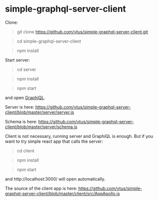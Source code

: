 # simple-graphql-server-client

Clone:

> git clone https://github.com/ytus/simple-graphql-server-client.git

> cd simple-graphql-server-client

> npm install

Start server:

> cd server

> npm install

> npm start

and open [GraphiQL](http://localhost:4000/graphql?query=%23%20Welcome%20to%20GraphiQL%0A%23%0A%23%20GraphiQL%20is%20an%20in-browser%20tool%20for%20writing%2C%20validating%2C%20and%0A%23%20testing%20GraphQL%20queries.%0A%23%0A%23%20Type%20queries%20into%20this%20side%20of%20the%20screen%2C%20and%20you%20will%20see%20intelligent%0A%23%20typeaheads%20aware%20of%20the%20current%20GraphQL%20type%20schema%20and%20live%20syntax%20and%0A%23%20validation%20errors%20highlighted%20within%20the%20text.%0A%23%0A%23%20GraphQL%20queries%20typically%20start%20with%20a%20%22%7B%22%20character.%20Lines%20that%20starts%0A%23%20with%20a%20%23%20are%20ignored.%0A%23%0A%23%20An%20example%20GraphQL%20query%20might%20look%20like%3A%0A%23%0A%23%20%20%20%20%20%7B%0A%23%20%20%20%20%20%20%20field(arg%3A%20%22value%22)%20%7B%0A%23%20%20%20%20%20%20%20%20%20subField%0A%23%20%20%20%20%20%20%20%7D%0A%23%20%20%20%20%20%7D%0A%23%0A%23%20Keyboard%20shortcuts%3A%0A%23%0A%23%20%20%20%20%20%20%20Run%20Query%3A%20%20Ctrl-Enter%20(or%20press%20the%20play%20button%20above)%0A%23%0A%23%20%20%20Auto%20Complete%3A%20%20Ctrl-Space%20(or%20just%20start%20typing)%0A%0A%0A%0A%23%20%7B%20posts%20%7B%20id%2C%20title%20%7D%7D%0A%0A%0A%0A%23%20%7B%20posts%20%7B%20id%2C%20title%2C%20author%20%7B%20firstName%2C%20lastName%20%7D%7D%20%7D%0A%0A%0A%0A%23%20%7B%20%0A%23%20%20%20author(id%3A%202)%20%7B%0A%23%20%20%20%20%20id%2C%0A%23%20%20%20%20%20firstName%2C%0A%23%20%20%20%20%20lastName%2C%0A%23%20%20%20%20%20posts(titleStarts%3A%20%22Welcome%22)%20%7B%0A%23%20%20%20%20%20%20%20id%2C%0A%23%20%20%20%20%20%20%20title%0A%23%20%20%20%20%20%7D%0A%23%20%20%20%7D%20%0A%23%20%7D%0A%0A%0Amutation%20%7B%0A%20%20upvotePost(postId%3A%207)%20%7B%0A%20%20%20%20post%20%7B%0A%20%20%20%20%20%20id%2C%0A%20%20%20%20%20%20title%2C%0A%20%20%20%20%20%20votes%0A%20%20%20%20%7D%2C%0A%20%20%20%20errors%0A%20%20%7D%0A%7D).



Server is here: https://github.com/ytus/simple-graphql-server-client/blob/master/server/server.js

Schema is here: https://github.com/ytus/simple-graphql-server-client/blob/master/server/schema.js

Client is not necessary, running server and GraphiQL is enough. But if you want to try simple react app that calls the server:

> cd client

> npm install

> npm start

and http://localhost:3000/ will open automatically.

The source of the client app is here: https://github.com/ytus/simple-graphql-server-client/blob/master/client/src/AppApollo.js
